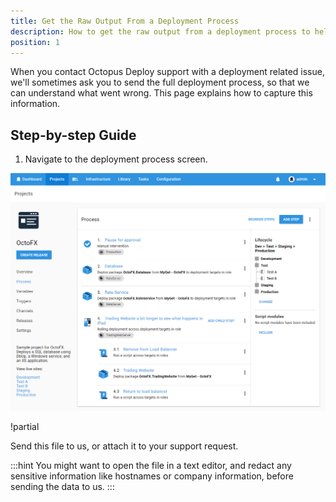 ```yaml
---
title: Get the Raw Output From a Deployment Process
description: How to get the raw output from a deployment process to help the Octopus team resolve deployment related issues.
position: 1
---
```


When you contact Octopus Deploy support with a deployment related issue, we'll sometimes ask you to send the full deployment process, so that we can understand what went wrong. This page explains how to capture this information.

## Step-by-step Guide

1. Navigate to the deployment process screen.  

  ![](deployment-process.png "width=500")

!partial <steps>

Send this file to us, or attach it to your support request.

:::hint
You might want to open the file in a text editor, and redact any sensitive information like hostnames or company information, before sending the data to us.
:::
